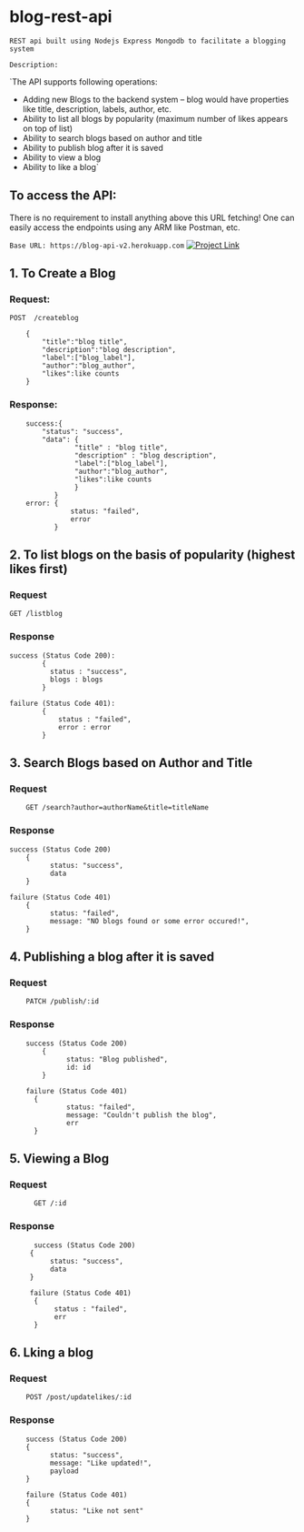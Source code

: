 # blog-rest-api
`REST api built using Nodejs Express Mongodb to facilitate a blogging system`

`Description:`

`The API supports following operations:
- Adding new Blogs to the backend system – blog would have properties like title,
description, labels, author, etc.
- Ability to list all blogs by popularity (maximum number of likes appears on top
of list)
- Ability to search blogs based on author and title
- Ability to publish blog after it is saved
- Ability to view a blog
- Ability to like a blog`


## To access the API:

There is no requirement to install anything above this URL fetching!
One can easily access the endpoints using any ARM like Postman, etc.

`Base URL: https://blog-api-v2.herokuapp.com`
[![Project Link](https://img.shields.io/badge/Project%20Link-%20-orange)](https://blog-api-v2.herokuapp.com)


## 1. To Create a Blog 

### Request:

    POST  /createblog

        {
            "title":"blog title",
            "description":"blog description",
            "label":["blog_label"],
            "author":"blog_author",
            "likes":like counts
        }

### Response:


        success:{
            "status": "success",
            "data": {
                    "title" : "blog title",
                    "description" : "blog description",
                    "label":["blog_label"],
                    "author":"blog_author",
                    "likes":like counts
                    }
               }
        error: { 
                   status: "failed",
                   error 
               }


## 2. To list blogs on the basis of popularity (highest likes first)

### Request

    GET /listblog

### Response

    success (Status Code 200): 
            {
              status : "success",
              blogs : blogs      
            }

    failure (Status Code 401): 
            {
                status : "failed",
                error : error
            }


## 3. Search Blogs based on Author and Title

### Request

        GET /search?author=authorName&title=titleName

### Response

    success (Status Code 200)
        {
              status: "success",
              data    
        }

    failure (Status Code 401)
        {
              status: "failed",
              message: "NO blogs found or some error occured!",
        }


## 4. Publishing a blog after it is saved

### Request

        PATCH /publish/:id

### Response

        success (Status Code 200)
            {
                  status: "Blog published",
                  id: id
            }

        failure (Status Code 401)
          {
                  status: "failed",
                  message: "Couldn't publish the blog",
                  err
          }
  

  ## 5. Viewing a Blog

  ### Request
  
          GET /:id

  ### Response

          success (Status Code 200)
         {
              status: "success",
              data
         }

         failure (Status Code 401)
          {
               status : "failed",
               err
          }

## 6. Lking a blog

### Request

        POST /post/updatelikes/:id

### Response

        success (Status Code 200)
        {
              status: "success",
              message: "Like updated!",
              payload
        }
        
        failure (Status Code 401)
        {
              status: "Like not sent"
        }
